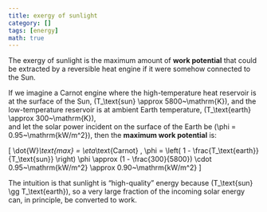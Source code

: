 ```yaml
---
title: exergy of sunlight
category: []
tags: [energy]
math: true
---
```


The exergy of sunlight is the maximum amount of **work potential** that could be
extracted by a reversible heat engine if it were somehow connected to the Sun.  

If we imagine a Carnot engine where the high-temperature heat reservoir is at
the surface of the Sun, \(T_\text{sun} \approx 5800~\mathrm{K}\), and the
low-temperature reservoir is at ambient Earth temperature, \(T_\text{earth} \approx 300~\mathrm{K}\),  
and let the solar power incident on the surface of the Earth be
\(\phi = 0.95~\mathrm{kW/m^2}\), then the **maximum work potential** is:

\[
\dot{W}_\text{max} = \eta_\text{Carnot} \, \phi
                     = \left( 1 - \frac{T_\text{earth}}{T_\text{sun}} \right) \phi
                     \approx (1 - \frac{300}{5800}) \cdot 0.95~\mathrm{kW/m^2} 
                     \approx 0.90~\mathrm{kW/m^2}
\]

The intuition is that sunlight is “high-quality” energy because
\(T_\text{sun} \gg T_\text{earth}\), so a very large fraction of the incoming
solar energy can, in principle, be converted to work.
